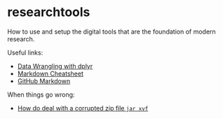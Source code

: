 # researchtools

How to use and setup the digital tools that are the foundation of modern research.

Useful links:

- [Data Wrangling with dplyr](http://www.rstudio.com/wp-content/uploads/2015/02/data-wrangling-cheatsheet.pdf)
- [Markdown Cheatsheet](https://help.github.com/articles/markdown-basics/)
- [GitHub Markdown](https://help.github.com/articles/github-flavored-markdown/)

When things go wrong:

- [How do deal with a corrupted zip file `jar xvf`](http://askubuntu.com/questions/54904/unzip-error-end-of-central-directory-signature-not-found)
